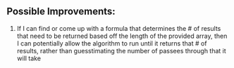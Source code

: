 ## Possible Improvements:
1. If I can find or come up with a formula that determines the # of results that need to be returned based off the length of the provided array, then I can potentially allow the algorithm to run until it returns that # of results, rather than guesstimating the number of passees through that it will take